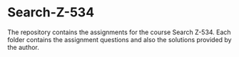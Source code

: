 # Search-Z-534
The repository contains the assignments for the course Search Z-534. 
Each folder contains the assignment questions and also the solutions provided by the author. 
